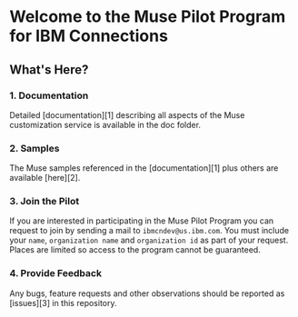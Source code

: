 # Welcome to the Muse Pilot Program for IBM Connections

## What's Here?
### 1. Documentation
Detailed [documentation][1] describing all aspects of the Muse customization service is available in the doc folder. 

### 2. Samples
The Muse samples referenced in the [documentation][1] plus others are available [here][2].

### 3. Join the Pilot 
If you are interested in participating in the Muse Pilot Program you can request to join by sending a mail to `ibmcndev@us.ibm.com`. You must include your `name`, `organization name` and `organization id` as part of your request. Places are limited so access to the program cannot be guaranteed.

### 4. Provide Feedback
Any bugs, feature requests and other observations should be reported as [issues][3] in this repository. 
